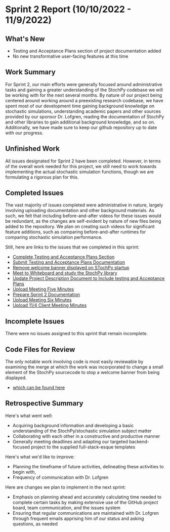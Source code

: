 # Sprint 2 Report (10/10/2022 - 11/9/2022)

## What's New
 * Testing and Acceptance Plans section of project documentation added
 * No new transformative user-facing features at this time

## Work Summary
For Sprint 2, our main efforts were generally focused around administrative tasks and gaining a greater understanding of the StochPy codebase we will be working with for the next several months. By nature of our project being centered around working around a preexisting research codebase, we have spent most of our development time gaining background knowledge on stochastic simulations, understanding academic papers and other sources provided by our sponsor Dr. Lofgren, reading the documentation of StochPy and other libraries to gain additional background knowledge, and so on. Additionally, we have made sure to keep our github repository up to date with our progress.

## Unfinished Work
All issues designated for Sprint 2 have been completed. However, in terms of the overall work needed for this project, we still need to work towards implementing the actual stochastic simulation functions, though we are formulating a rigorous plan for this. 

## Completed Issues
The vast majority of issues completed were administrative in nature, largely involving uploading documentation and other background materials. As such, we felt that including before-and-after videos for these issues would be redundant, as the changes are self-evident by nature of new files being added to the repository. We plan on creating such videos for significant feature additions, such as comparing before-and-after runtimes for comparing stochastic simulation performance. 

Still, here are links to the issues that we completed in this sprint:
* [Complete Testing and Acceptance Plans Section](https://github.com/WSUCptSCapstone-Fall2022Spring2023/remi-hpcstochpy/issues/19)
* [Submit Testing and Acceptance Plans Documentation](https://github.com/WSUCptSCapstone-Fall2022Spring2023/remi-hpcstochpy/issues/23)
* [Remove welcome banner displayed on STochPy startup](https://github.com/WSUCptSCapstone-Fall2022Spring2023/remi-hpcstochpy/issues/33)
* [Meet to Whiteboard and study the StochPy library](https://github.com/WSUCptSCapstone-Fall2022Spring2023/remi-hpcstochpy/issues/22)
* [Update Project Description Document to Include testing and Acceptance Plans](https://github.com/WSUCptSCapstone-Fall2022Spring2023/remi-hpcstochpy/issues/24)
* [Upload Meeting Five Minutes](https://github.com/WSUCptSCapstone-Fall2022Spring2023/remi-hpcstochpy/issues/20)
* [Prepare Sprint 2 Documentation](https://github.com/WSUCptSCapstone-Fall2022Spring2023/remi-hpcstochpy/issues/32)
* [Upload Meeting Six Minutes](https://github.com/WSUCptSCapstone-Fall2022Spring2023/remi-hpcstochpy/issues/27)
* [Upload 11/4 Client Meeting Minutes](https://github.com/WSUCptSCapstone-Fall2022Spring2023/remi-hpcstochpy/issues/28)

 ## Incomplete Issues
There were no issues assigned to this sprint that remain incomplete. 

## Code Files for Review
The only notable work involving code is most easily reviewable by examining the merge at which the work was incorporated to change a small element of the StochPy sourcecode to stop a welcome banner from being displayed. 
* [which can be found here](https://github.com/WSUCptSCapstone-Fall2022Spring2023/remi-hpcstochpy/pull/34/files)
 
## Retrospective Summary
Here's what went well:
  * Acquiring background information and developing a basic understanding of the StochPy/stochastic simulation subject matter
  * Collaborating with each other in a constructive and productive manner
  * Generally meeting deadlines and adapting our targeted backend-focused project to the supplied full-stack-esque templates
 
Here's what we'd like to improve:
   * Planning the timeframe of future activities, delineating these activities to begin with, 
   * Frequency of communication with Dr. Lofgren
  
Here are changes we plan to implement in the next sprint:
   * Emphasis on planning ahead and accurately calculating time needed to complete certain tasks by making extensive use of the GitHub project board, team communication, and the issues system
   * Ensuring that regular communications are maintained with Dr. Lofgren through frequent emails apprising him of our status and asking questions, as needed

